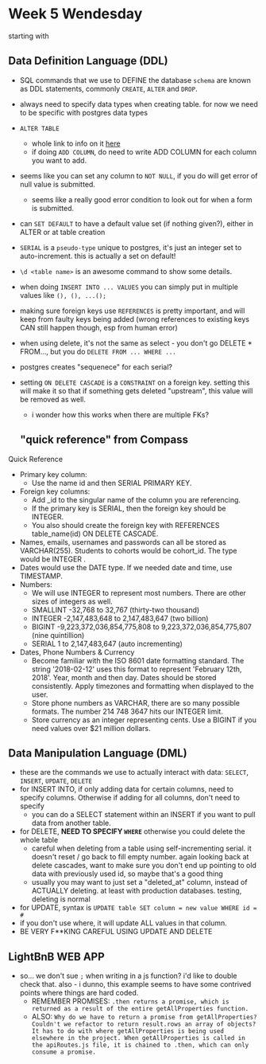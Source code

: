 # Week 5 Wendesday
starting with

## Data Definition Language (DDL)
- SQL commands that we use to DEFINE the database `schema` are known as DDL statements, commonly `CREATE`, `ALTER` and `DROP`.
- always need to specify data types when creating table. for now we need to be specific with postgres data types
- `ALTER TABLE`
  - whole link to info on it [here](https://www.postgresqltutorial.com/postgresql-tutorial/postgresql-alter-table/)
  - if doing `ADD COLUMN`, do need to write ADD COLUMN for each column you want to add.
- seems like you can set any column to `NOT NULL`, if you do will get error of null value is submitted.
  - seems like a really good error condition to look out for when a form is submitted.
- can `SET DEFAULT` to have a default value set (if nothing given?), either in ALTER or at table creation
- `SERIAL` is a `pseudo-type` unique to postgres, it's just an integer set to auto-increment. this is actually a set on default!
- `\d <table name>` is an awesome command to show some details.
- when doing `INSERT INTO ... VALUES` you can simply put in multiple values like `(), (), ...();`
- making sure foreign keys use `REFERENCES` is pretty important, and will keep from faulty keys being added (wrong references to existing keys CAN still happen though, esp from human error)
- when using delete, it's not the same as select - you don't go DELETE * FROM..., but you do `DELETE FROM ... WHERE ...`
- postgres creates "sequenece" for each serial?
- setting `ON DELETE CASCADE` is a `CONSTRAINT` on a foreign key. setting this will make it so that if something gets deleted "upstream", this value will be removed as well.
  - i wonder how this works when there are multiple FKs?

  ## "quick reference" from Compass

Quick Reference

- Primary key column:
  - Use the name id and then SERIAL PRIMARY KEY.
- Foreign key columns:
  - Add _id to the singular name of the column you are referencing.
  - If the primary key is SERIAL, then the foreign key should be INTEGER.
  - You also should create the foreign key with REFERENCES table_name(id) ON DELETE CASCADE.
- Names, emails, usernames and passwords can all be stored as VARCHAR(255). Students to cohorts would be cohort_id. The type would be INTEGER .
- Dates would use the DATE type. If we needed date and time, use TIMESTAMP.
- Numbers:
  - We will use INTEGER to represent most numbers. There are other sizes of integers as well.
  - SMALLINT -32,768 to 32,767 (thirty-two thousand)
  - INTEGER -2,147,483,648 to 2,147,483,647 (two billion)
  - BIGINT -9,223,372,036,854,775,808 to 9,223,372,036,854,775,807 (nine quintillion)
  - SERIAL 1 to 2,147,483,647 (auto incrementing)
- Dates, Phone Numbers & Currency
  - Become familiar with the ISO 8601 date formatting standard. The string '2018-02-12' uses this format to represent 'February 12th, 2018'. Year, month and then day. Dates should be stored consistently. Apply timezones and formatting when displayed to the user.
  - Store phone numbers as VARCHAR, there are so many possible formats. The number 214 748 3647 hits our INTEGER limit.
  - Store currency as an integer representing cents. Use a BIGINT if you need values over $21 million dollars.

## Data Manipulation Language (DML)
- these are the commands we use to actually interact with data: `SELECT`, `INSERT`, `UPDATE`, `DELETE`
- for INSERT INTO, if only adding data for certain columns, need to specify columns. Otherwise if adding for all columns, don't need to specify
  - you can do a SELECT statement within an INSERT if you want to pull data from another table.
- for DELETE, **NEED TO SPECIFY `WHERE`** otherwise you could delete the whole table
  - careful when deleting from a table using self-incrementing serial. it doesn't reset / go back to fill empty number. again looking back at delete cascades, want to make sure you don't end up pointing to old data with previously used id, so maybe that's a good thing
  - usually you may want to just set a "deleted_at" column, instead of ACTUALLY deleting. at least with production databases. testing, deleting is normal
- for UPDATE, syntax is `UPDATE table SET column = new value WHERE id = #`
- if you don't use where, it will update ALL values in that column.
- BE VERY F**KING CAREFUL USING UPDATE AND DELETE

## LightBnB WEB APP
- so... we don't sue `;` when writing in a js function? i'd like to double check that. also - i dunno, this example seems to have some contrived points where things are hard coded.
  - REMEMBER PROMISES: `.then returns a promise, which is returned as a result of the entire getAllProperties function.`
  - ALSO: `Why do we have to return a promise from getAllProperties? Couldn't we refactor to return result.rows an array of objects? It has to do with where getAllProperties is being used elsewhere in the project. When getAllProperties is called in the apiRoutes.js file, it is chained to .then, which can only consume a promise.`